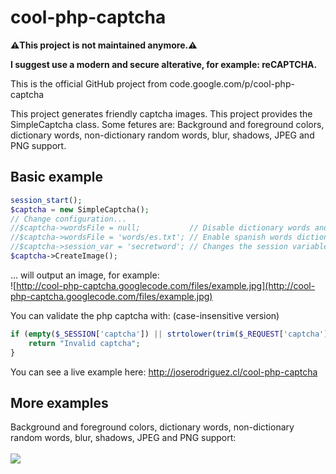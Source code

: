 # cool-php-captcha

**⚠️This project is not maintained anymore.⚠️**

**I suggest use a modern and secure alterative, for example: reCAPTCHA.**




This is the official GitHub project from code.google.com/p/cool-php-captcha



This project generates friendly captcha images. This project provides the SimpleCaptcha class.
Some fetures are: Background and foreground colors, dictionary words, non-dictionary random words, blur, shadows, JPEG and PNG support.


Basic example
-------------


```php
session_start();
$captcha = new SimpleCaptcha();
// Change configuration...
//$captcha->wordsFile = null;           // Disable dictionary words and use random letters instead
//$captcha->wordsFile = 'words/es.txt'; // Enable spanish words dictionary
//$captcha->session_var = 'secretword'; // Changes the session variable from 'captcha' to 'secretword'
$captcha->CreateImage();
```

... will output an image, for example:
<br>
![http://cool-php-captcha.googlecode.com/files/example.jpg](http://cool-php-captcha.googlecode.com/files/example.jpg)



You can validate the php captcha with: (case-insensitive version)

```php
if (empty($_SESSION['captcha']) || strtolower(trim($_REQUEST['captcha'])) != $_SESSION['captcha']) {
    return "Invalid captcha";
}
```

You can see a live example here: http://joserodriguez.cl/cool-php-captcha


More examples
-------------
Background and foreground colors, dictionary words, non-dictionary random words, blur, shadows, JPEG and PNG support:<br>
<br>
<img src='http://cool-php-captcha.googlecode.com/files/examples.jpg' />



